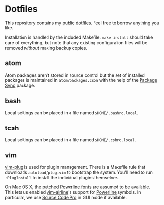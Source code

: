 # Dotfiles

This repository contains my public [dotfiles](https://dotfiles.github.io/).
Feel free to borrow anything you like.

Installation is handled by the included Makefile. `make install` should take
care of everything, but note that any existing configuration files will be
removed _without_ making backup copies.

## atom

Atom packages aren't stored in source control but the set of installed
packages is maintained in `atom/packages.cson` with the help of the [Package
Sync](https://atom.io/packages/package-sync) package.

## bash

Local settings can be placed in a file named `$HOME/.bashrc.local`.

## tcsh

Local settings can be placed in a file named `$HOME/.cshrc.local`.

## vim

[vim-plug](https://github.com/junegunn/vim-plug) is used for plugin
management. There is a Makefile rule that downloads `autoload/plug.vim` to
bootstrap the system. You'll need to run `:PlugInstall` to install the
individual plugins themselves.

On Mac OS X, the patched [Powerline fonts][] are assumed to be available.
This lets us enabled [vim-airline][]'s support for [Powerline][] symbols.
In particular, we use [Source Code Pro][] in GUI mode if available.

[vim-airline]: https://github.com/vim-airline/vim-airline
[Powerline]: https://github.com/powerline/powerline
[Powerline fonts]: https://github.com/powerline/fonts
[Source Code Pro]: https://github.com/adobe-fonts/source-code-pro
